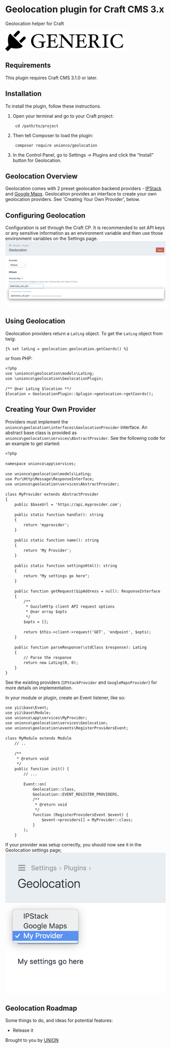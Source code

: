 
# Geolocation plugin for Craft CMS 3.x

Geolocation helper for Craft

![Screenshot](resources/img/plugin-logo.png)

## Requirements

This plugin requires Craft CMS 3.1.0 or later.

## Installation

To install the plugin, follow these instructions.

1. Open your terminal and go to your Craft project:

        cd /path/to/project

2. Then tell Composer to load the plugin:

        composer require unionco/geolocation

3. In the Control Panel, go to Settings → Plugins and click the “Install” button for Geolocation.

## Geolocation Overview

Geolocation comes with 2 preset geolocation backend providers - [IPStack](https://ipstack.com) and [Google Maps](https://developers.google.com/maps/documentation/geolocation/intro). Geolocation provides an interface to create your own geolocation providers. See 'Creating Your Own Provider', below.

## Configuring Geolocation

Configuration is set through the Craft CP. It is recommended to set API keys or any sensitive information as an environment variable and then use those environment variables on the Settings page.
![Settings](resources/img/settings-screenshot.png) 

## Using Geolocation

Geolocation providers return a `LatLng` object. To get the `LatLng` object from twig:
```
{% set latLng = geolocation.geolocation.getCoords() %}
```
or from PHP:
```
<?php
use \unionco\geolocation\models\LatLng;
use \unionco\geolocation\GeolocationPlugin;

/** @var LatLng $location **/
$location = GeolocationPlugin::$plugin->geolocation->getCoords();
```

## Creating Your Own Provider

Providers must implement the `unionco\geolocation\interfaces\GeolocationProvider` interface. An abstract base class is provided as `unionco\geolocation\services\AbstractProvider`. See the following code for an example to get started:

```
<?php

namespace unionco\app\services;

use unionco\geolocation\models\LatLng;
use Psr\Http\Message\ResponseInterface;
use unionco\geolocation\services\AbstractProvider;

class MyProvider extends AbstractProvider
{
    public $baseUrl = 'https://api.myprovider.com';

    public static function handle(): string
    {
        return 'myprovider';
    }

    public static function name(): string
    {
        return 'My Provider';
    }

    public static function settingsHtml(): string
    {
        return "My settings go here";
    }

    public function getRequest($ipAddress = null): ResponseInterface
    {
        /**
         * GuzzleHttp client API request options
         * @var array $opts
         */
        $opts = [];

        return $this->client->request('GET', 'endpoint', $opts);
    }

    public function parseResponse(\stdClass $response): LatLng
    {
        // Parse the response
        return new LatLng(0, 0);
    }
}

```

See the existing providers (`IPStackProvider` and `GoogleMapsProvider`) for more details on implementation.

In your module or plugin, create an Event listener, like so:

```
use yii\base\Event;
use yii\base\Module;
use unionco\app\services\MyProvider;
use unionco\geolocation\services\Geolocation;
use unionco\geolocation\events\RegisterProvidersEvent;

class MyModule extends Module 
    // ..

    /**
     * @return void
     */
    public function init() {
        // ...
        
        Event::on(
            Geolocation::class,
            Geolocation::EVENT_REGISTER_PROVIDERS,
            /**
             * @return void
             */
            function (RegisterProvidersEvent $event) {
                $event->providers[] = MyProvider::class;
            }
        );
    }
```

If your provider was setup correctly, you should now see it in the Geolocation settings page; ![Custom Provider](resources/img/settings-custom-provider.png)

## Geolocation Roadmap

Some things to do, and ideas for potential features:

* Release it

Brought to you by [UNION](https://github.com/unionco)
